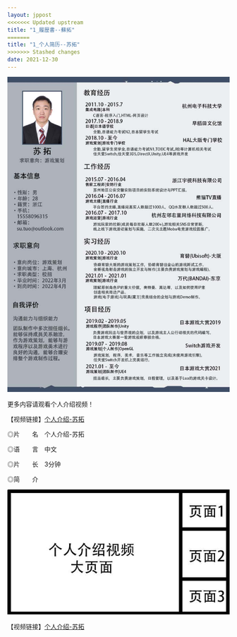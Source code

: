 ```yaml
---
layout: jppost
<<<<<<< Updated upstream
title: "1_履歴書--蘇拓"
=======
title: "1_个人简历--苏拓"
>>>>>>> Stashed changes
date: 2021-12-30
---
```

![Image text](https://github.com/SotakuStudio/SotakuStudio.github.io/blob/main/chnblog/image/chnresume.jpg?raw=true)

更多内容请观看个人介绍视频！

【视频链接】[个人介绍-苏拓](https://1drv.ms/v/s!Aj9fktzHJKNciN02BrABSgitCyzcvw?e=68vd63)

◎片　　名　个人介绍-苏拓

◎语　　言　中文

◎片　　长　3分钟

◎简　　介

![Image text](https://github.com/SotakuStudio/SotakuStudio.github.io/blob/main/chnblog/image/IntroductionPage.jpg?raw=true)

【视频链接】[个人介绍-苏拓](https://1drv.ms/v/s!Aj9fktzHJKNciN02BrABSgitCyzcvw?e=68vd63)
